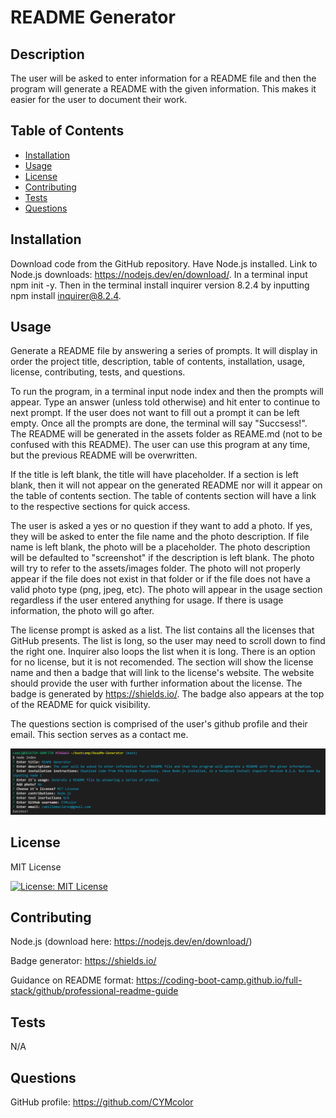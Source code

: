 # README Generator

## Description
The user will be asked to enter information for a README file and then the program will generate a README with the given information. This makes it easier for the user to document their work.

## Table of Contents
- [Installation](#installation)
- [Usage](#usage)
- [License](#license)
- [Contributing](#contributing)
- [Tests](#tests)
- [Questions](#questions)

## Installation
Download code from the GitHub repository. Have Node.js installed. Link to Node.js downloads: https://nodejs.dev/en/download/. In a terminal input npm init -y. Then in the terminal install inquirer version 8.2.4 by inputting npm install inquirer@8.2.4.

## Usage
Generate a README file by answering a series of prompts. It will display in order the project title, description, table of contents, installation, usage, license, contributing, tests, and questions. 

To run the program, in a terminal input node index and then the prompts will appear. Type an answer (unless told otherwise) and hit enter to continue to next prompt. If the user does not want to fill out a prompt it can be left empty. Once all the prompts are done, the terminal will say "Succsess!". The README will be generated in the assets folder as REAME.md (not to be confused with this README). The user can use this program at any time, but the previous README will be overwritten.

If the title is left blank, the title will have placeholder. If a section is left blank, then it will not appear on the generated README nor will it appear on the table of contents section. The table of contents section will have a link to the respective sections for quick access. 

The user is asked a yes or no question if they want to add a photo. If yes, they will be asked to enter the file name and the photo description. If file name is left blank, the photo will be a placeholder. The photo description will be defaulted to "screenshot" if the description is left blank. The photo will try to refer to the assets/images folder. The photo will not properly appear if the file does not exist in that folder or if the file does not have a valid photo type (png, jpeg, etc). The photo will appear in the usage section regardless if the user entered anything for usage. If there is usage information, the photo will go after.

The license prompt is asked as a list. The list contains all the licenses that GitHub presents. The list is long, so the user may need to scroll down to find the right one. Inquirer also loops the list when it is long. There is an option for no license, but it is not recomended. The section will show the license name and then a badge that will link to the license's website. The website should provide the user with further information about the license. The badge is generated by https://shields.io/. The badge also appears at the top of the README for quick visibility.

The questions section is comprised of the user's github profile and their email. This section serves as a contact me.

![screenshot of README prompts from inquirer in the terminal](./assets/images/screenshot.PNG)

## License
MIT License 

[![License: MIT License](https://img.shields.io/badge/License-MIT_License-blue.svg)](https://opensource.org/licenses/MIT)

## Contributing
Node.js (download here: https://nodejs.dev/en/download/)

Badge generator: https://shields.io/

Guidance on README format: https://coding-boot-camp.github.io/full-stack/github/professional-readme-guide 

## Tests
N/A

## Questions
GitHub profile: https://github.com/CYMcolor